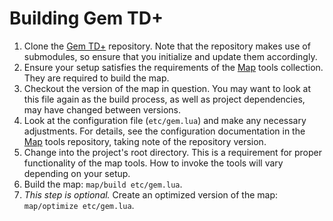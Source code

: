# Building Gem TD+

01. Clone the [Gem TD+] repository.  Note that the repository makes use of
    submodules, so ensure that you initialize and update them accordingly.
02. Ensure your setup satisfies the requirements of the [Map] tools
    collection.  They are required to build the map.
03. Checkout the version of the map in question.  You may want to look at
    this file again as the build process, as well as project dependencies,
    may have changed between versions.
04. Look at the configuration file (`etc/gem.lua`) and make any necessary
    adjustments.  For details, see the configuration documentation in the
    [Map] tools repository, taking note of the repository version.
05. Change into the project's root directory. This is a requirement for
    proper functionality of the map tools.  How to invoke the tools will vary
    depending on your setup.
06. Build the map: `map/build etc/gem.lua`.
07. _This step is optional._  Create an optimized version of the map:
    `map/optimize etc/gem.lua`.

[Gem TD+]: https://github.com/nvs/gem
[Map]: https://github.com/nvs/map
